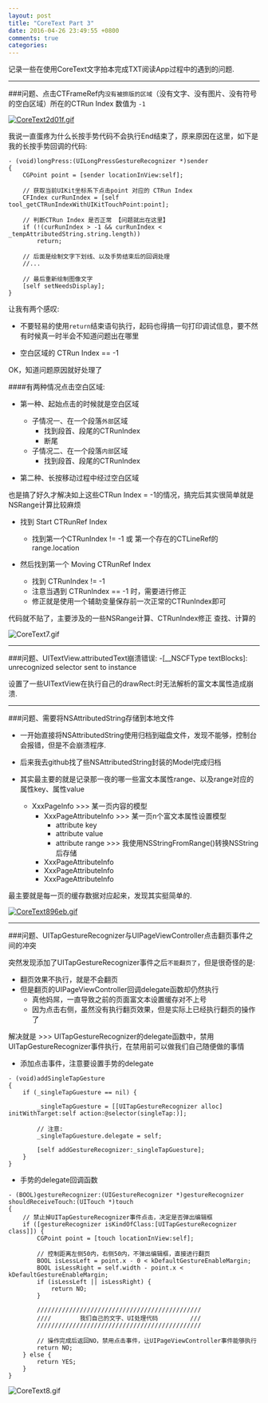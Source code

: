 ```yaml
---
layout: post
title: "CoreText Part 3"
date: 2016-04-26 23:49:55 +0800
comments: true
categories: 
---
```


记录一些在使用CoreText文字拍本完成TXT阅读App过程中的遇到的问题.

***

###问题、点击CTFrameRef内`没有被排版的区域`（没有文字、没有图片、没有符号的空白区域）所在的CTRun Index 数值为 `-1`

[![CoreText2d01f.gif](http://imgchr.com/images/CoreText2d01f.gif)](http://imgchr.com/image/ADw)

我说一直蛋疼为什么长按手势代码不会执行End结束了，原来原因在这里，如下是我的长按手势回调的代码:

```objc
- (void)longPress:(UILongPressGestureRecognizer *)sender
{
	CGPoint point = [sender locationInView:self];
 	
 	// 获取当前UIKit坐标系下点击point 对应的 CTRun Index   
 	CFIndex curRunIndex = [self tool_getCTRunIndexWithUIKitTouchPoint:point];
 	
 	// 判断CTRun Index 是否正常 【问题就出在这里】
 	if (!(curRunIndex > -1 && curRunIndex < _tempAttributedString.string.length))
        return;
        
    // 后面是绘制文字下划线、以及手势结束后的回调处理
    //...   
    
    // 最后重新绘制图像文字
    [self setNeedsDisplay];
}
```

让我有两个感叹:

- 不要轻易的使用`return`结束语句执行，起码也得搞一句打印调试信息，要不然有时候真一时半会不知道问题出在哪里

- 空白区域的 CTRun Index == -1

OK，知道问题原因就好处理了

####有两种情况点击空白区域:

- 第一种、起始点击的时候就是空白区域
	- 子情况一、在一个段落`外部`区域
		- 找到段首、段尾的CTRunIndex
		- 断尾
	- 子情况二、在一个段落`内部`区域
		- 找到段首、段尾的CTRunIndex
		
- 第二种、长按移动过程中经过空白区域

也是搞了好久才解决如上这些CTRun Index = -1的情况，搞完后其实很简单就是NSRange计算比较麻烦

- 找到 Start CTRunRef Index
	- 找到第一个CTRunIndex != -1 或 第一个存在的CTLineRef的range.location

- 然后找到第一个 Moving CTRunRef Index
	- 找到 CTRunIndex != -1 
	- 注意当遇到 CTRunIndex == -1 时，需要进行修正
	- 修正就是使用一个辅助变量保存前一次正常的CTRunIndex即可

代码就不贴了，主要涉及的一些NSRange计算、CTRunIndex修正
查找、计算的

![CoreText7.gif](http://imgchr.com/images/CoreText7.gif)

****

###问题、UITextView.attributedText崩溃错误: -[__NSCFType textBlocks]: unrecognized selector sent to instance

设置了一些UITextView在执行自己的drawRect:时无法解析的富文本属性造成崩溃.

***

###问题、需要将NSAttributedString存储到本地文件

- 一开始直接将NSAttributedString使用归档到磁盘文件，发现不能够，控制台会报错，但是不会崩溃程序.

- 后来我去github找了些NSAttributedString封装的Model完成归档

- 其实最主要的就是记录那一夜的哪一些富文本属性range、以及range对应的属性key、属性value
	- XxxPageInfo >>> 某一页内容的模型
		- XxxPageAttributeInfo >>> 某一页n个富文本属性设置模型
			- attribute key
			- attribute value
			- attribute range >>> 我使用NSStringFromRange()转换NSString后存储
		- XxxPageAttributeInfo
		- XxxPageAttributeInfo
		- XxxPageAttributeInfo

最主要就是每一页的缓存数据对应起来，发现其实挺简单的.

[![CoreText896eb.gif](http://imgchr.com/images/CoreText896eb.gif)](http://imgchr.com/image/Aob)

***

###问题、UITapGestureRecognizer与UIPageViewController点击翻页事件之间的冲突

突然发现添加了UITapGestureRecognizer事件之后`不能翻页了`，但是很奇怪的是:

- 翻页效果不执行，就是不会翻页
- 但是翻页的UIPageViewController回调delegate函数却仍然执行
	- 真他妈屌，一直导致之前的页面富文本设置缓存对不上号
	- 因为点击右侧，虽然没有执行翻页效果，但是实际上已经执行翻页的操作了

解决就是 >>> UITapGestureRecognizer的delegate函数中，禁用UITapGestureRecognizer事件执行，在禁用前可以做我们自己随便做的事情

- 添加点击事件，注意要设置手势的delegate

```
- (void)addSingleTapGesture
{
    if (_singleTapGuesture == nil) {

        _singleTapGuesture = [[UITapGestureRecognizer alloc] initWithTarget:self action:@selector(singleTap:)];
	
		// 注意:        
        _singleTapGuesture.delegate = self;
        
        [self addGestureRecognizer:_singleTapGuesture];
    }
}
```


- 手势的delegate回调函数

```
- (BOOL)gestureRecognizer:(UIGestureRecognizer *)gestureRecognizer shouldReceiveTouch:(UITouch *)touch
{
	// 禁止掉UITapGestureRecognizer事件点击，决定是否弹出编辑框
    if ([gestureRecognizer isKindOfClass:[UITapGestureRecognizer class]]) {
        CGPoint point = [touch locationInView:self];
        
        // 控制距离左侧50内，右侧50内，不弹出编辑框，直接进行翻页
        BOOL isLessLeft = point.x - 0 < kDefaultGestureEnableMargin;
        BOOL isLessRight = self.width - point.x < kDefaultGestureEnableMargin;
        if (isLessLeft || isLessRight) {
            return NO;
        }
	
		//////////////////////////////////////////////
		////	    我们自己的文字、UI处理代码         ///
		//////////////////////////////////////////////
	
		// 操作完成后返回NO，禁用点击事件，让UIPageViewController事件能够执行
	    return NO;
    } else {
        return YES;
    }
}
```

![CoreText8.gif](http://imgchr.com/images/CoreText8.gif)